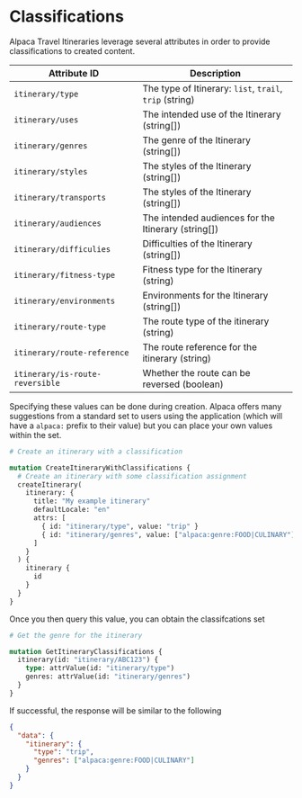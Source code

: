 # Classifications

Alpaca Travel Itineraries leverage several attributes in order to provide
classifications to created content.

| Attribute ID                    | Description                                             |
| ------------------------------- | ------------------------------------------------------- |
| `itinerary/type`                | The type of Itinerary: `list`, `trail`, `trip` (string) |
| `itinerary/uses`                | The intended use of the Itinerary (string[])            |
| `itinerary/genres`              | The genre of the Itinerary (string[])                   |
| `itinerary/styles`              | The styles of the Itinerary (string[])                  |
| `itinerary/transports`          | The styles of the Itinerary (string[])                  |
| `itinerary/audiences`           | The intended audiences for the Itinerary (string[])     |
| `itinerary/difficulies`         | Difficulties of the Itinerary (string[])                |
| `itinerary/fitness-type`        | Fitness type for the Itinerary (string)                 |
| `itinerary/environments`        | Environments for the Itinerary (string[])               |
| `itinerary/route-type`          | The route type of the itinerary (string)                |
| `itinerary/route-reference`     | The route reference for the itinerary (string)          |
| `itinerary/is-route-reversible` | Whether the route can be reversed (boolean)             |

Specifying these values can be done during creation. Alpaca offers many
suggestions from a standard set to users using the application (which will have
a `alpaca:` prefix to their value) but you can place your own values within
the set.

```graphql
# Create an itinerary with a classification

mutation CreateItineraryWithClassifications {
  # Create an itinerary with some classification assignment
  createItinerary(
    itinerary: {
      title: "My example itinerary"
      defaultLocale: "en"
      attrs: [
        { id: "itinerary/type", value: "trip" }
        { id: "itinerary/genres", value: ["alpaca:genre:FOOD|CULINARY"] }
      ]
    }
  ) {
    itinerary {
      id
    }
  }
}
```

Once you then query this value, you can obtain the classifcations set

```graphql
# Get the genre for the itinerary

mutation GetItineraryClassifications {
  itinerary(id: "itinerary/ABC123") {
    type: attrValue(id: "itinerary/type")
    genres: attrValue(id: "itinerary/genres")
  }
}
```

If successful, the response will be similar to the following

```json
{
  "data": {
    "itinerary": {
      "type": "trip",
      "genres": ["alpaca:genre:FOOD|CULINARY"]
    }
  }
}
```
